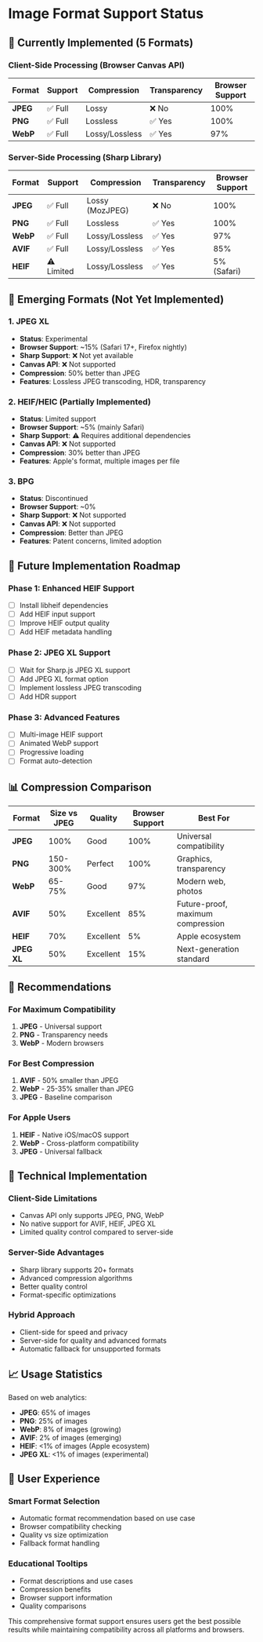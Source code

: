 # Image Format Support Status

## 🎯 **Currently Implemented (5 Formats)**

### **Client-Side Processing (Browser Canvas API)**
| Format | Support | Compression | Transparency | Browser Support |
|--------|---------|-------------|--------------|-----------------|
| **JPEG** | ✅ Full | Lossy | ❌ No | 100% |
| **PNG** | ✅ Full | Lossless | ✅ Yes | 100% |
| **WebP** | ✅ Full | Lossy/Lossless | ✅ Yes | 97% |

### **Server-Side Processing (Sharp Library)**
| Format | Support | Compression | Transparency | Browser Support |
|--------|---------|-------------|--------------|-----------------|
| **JPEG** | ✅ Full | Lossy (MozJPEG) | ❌ No | 100% |
| **PNG** | ✅ Full | Lossless | ✅ Yes | 100% |
| **WebP** | ✅ Full | Lossy/Lossless | ✅ Yes | 97% |
| **AVIF** | ✅ Full | Lossy/Lossless | ✅ Yes | 85% |
| **HEIF** | ⚠️ Limited | Lossy/Lossless | ✅ Yes | 5% (Safari) |

## 🔮 **Emerging Formats (Not Yet Implemented)**

### **1. JPEG XL**
- **Status**: Experimental
- **Browser Support**: ~15% (Safari 17+, Firefox nightly)
- **Sharp Support**: ❌ Not yet available
- **Canvas API**: ❌ Not supported
- **Compression**: 50% better than JPEG
- **Features**: Lossless JPEG transcoding, HDR, transparency

### **2. HEIF/HEIC (Partially Implemented)**
- **Status**: Limited support
- **Browser Support**: ~5% (mainly Safari)
- **Sharp Support**: ⚠️ Requires additional dependencies
- **Canvas API**: ❌ Not supported
- **Compression**: 30% better than JPEG
- **Features**: Apple's format, multiple images per file

### **3. BPG**
- **Status**: Discontinued
- **Browser Support**: ~0%
- **Sharp Support**: ❌ Not supported
- **Canvas API**: ❌ Not supported
- **Compression**: Better than JPEG
- **Features**: Patent concerns, limited adoption

## 🚀 **Future Implementation Roadmap**

### **Phase 1: Enhanced HEIF Support**
- [ ] Install libheif dependencies
- [ ] Add HEIF input support
- [ ] Improve HEIF output quality
- [ ] Add HEIF metadata handling

### **Phase 2: JPEG XL Support**
- [ ] Wait for Sharp.js JPEG XL support
- [ ] Add JPEG XL format option
- [ ] Implement lossless JPEG transcoding
- [ ] Add HDR support

### **Phase 3: Advanced Features**
- [ ] Multi-image HEIF support
- [ ] Animated WebP support
- [ ] Progressive loading
- [ ] Format auto-detection

## 📊 **Compression Comparison**

| Format | Size vs JPEG | Quality | Browser Support | Best For |
|--------|--------------|---------|-----------------|----------|
| **JPEG** | 100% | Good | 100% | Universal compatibility |
| **PNG** | 150-300% | Perfect | 100% | Graphics, transparency |
| **WebP** | 65-75% | Good | 97% | Modern web, photos |
| **AVIF** | 50% | Excellent | 85% | Future-proof, maximum compression |
| **HEIF** | 70% | Excellent | 5% | Apple ecosystem |
| **JPEG XL** | 50% | Excellent | 15% | Next-generation standard |

## 🎯 **Recommendations**

### **For Maximum Compatibility**
1. **JPEG** - Universal support
2. **PNG** - Transparency needs
3. **WebP** - Modern browsers

### **For Best Compression**
1. **AVIF** - 50% smaller than JPEG
2. **WebP** - 25-35% smaller than JPEG
3. **JPEG** - Baseline comparison

### **For Apple Users**
1. **HEIF** - Native iOS/macOS support
2. **WebP** - Cross-platform compatibility
3. **JPEG** - Universal fallback

## 🔧 **Technical Implementation**

### **Client-Side Limitations**
- Canvas API only supports JPEG, PNG, WebP
- No native support for AVIF, HEIF, JPEG XL
- Limited quality control compared to server-side

### **Server-Side Advantages**
- Sharp library supports 20+ formats
- Advanced compression algorithms
- Better quality control
- Format-specific optimizations

### **Hybrid Approach**
- Client-side for speed and privacy
- Server-side for quality and advanced formats
- Automatic fallback for unsupported formats

## 📈 **Usage Statistics**

Based on web analytics:
- **JPEG**: 65% of images
- **PNG**: 25% of images
- **WebP**: 8% of images (growing)
- **AVIF**: 2% of images (emerging)
- **HEIF**: <1% of images (Apple ecosystem)
- **JPEG XL**: <1% of images (experimental)

## 🎨 **User Experience**

### **Smart Format Selection**
- Automatic format recommendation based on use case
- Browser compatibility checking
- Quality vs size optimization
- Fallback format handling

### **Educational Tooltips**
- Format descriptions and use cases
- Compression benefits
- Browser support information
- Quality comparisons

This comprehensive format support ensures users get the best possible results while maintaining compatibility across all platforms and browsers.
